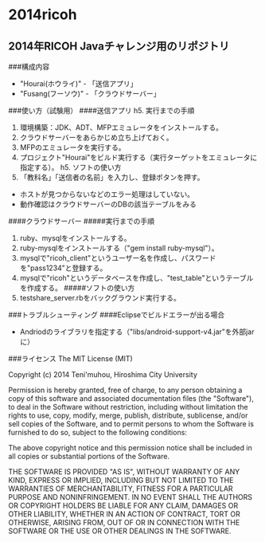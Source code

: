 2014ricoh
=========

2014年RICOH Javaチャレンジ用のリポジトリ
---------

###構成内容
 * "Hourai(ホウライ)" - 「送信アプリ」
 * "Fusang(フーソウ)" - 「クラウドサーバー」
 
###使い方（試験用）
####送信アプリ
h5. 実行までの手順
 1. 環境構築：JDK、ADT、MFPエミュレータをインストールする。
 2. クラウドサーバーをあらかじめ立ち上げておく。
 3. MFPのエミュレータを実行する。
 4. プロジェクト"Hourai"をビルド実行する（実行ターゲットをエミュレータに指定する）。
h5. ソフトの使い方
 1. 「教科名」「送信者の名前」を入力し、登録ボタンを押す。
 * ホストが見つからないなどのエラー処理はしていない。
 * 動作確認はクラウドサーバーのDBの該当テーブルをみる

####クラウドサーバー
#####実行までの手順
 1. ruby、mysqlをインストールする。
 2. ruby-mysqlをインストールする（"gem install ruby-mysql"）。
 2. mysqlで"ricoh_client"というユーザー名を作成し、パスワードを"pass1234"と登録する。
 3. mysqlで"ricoh"というデータベースを作成し、"test_table"というテーブルを作成する。
#####ソフトの使い方
 1. testshare_server.rbをバックグラウンド実行する。

###トラブルシューティング
####Eclipseでビルドエラーが出る場合
 * Andriodのライブラリを指定する（"libs/android-support-v4.jar"を外部jarに）

###ライセンス
The MIT License (MIT)

Copyright (c) 2014 Teni'muhou, Hiroshima City University

Permission is hereby granted, free of charge, to any person obtaining a copy of
this software and associated documentation files (the "Software"), to deal in
the Software without restriction, including without limitation the rights to
use, copy, modify, merge, publish, distribute, sublicense, and/or sell copies of
the Software, and to permit persons to whom the Software is furnished to do so,
subject to the following conditions:

The above copyright notice and this permission notice shall be included in all
copies or substantial portions of the Software.

THE SOFTWARE IS PROVIDED "AS IS", WITHOUT WARRANTY OF ANY KIND, EXPRESS OR
IMPLIED, INCLUDING BUT NOT LIMITED TO THE WARRANTIES OF MERCHANTABILITY, FITNESS
FOR A PARTICULAR PURPOSE AND NONINFRINGEMENT. IN NO EVENT SHALL THE AUTHORS OR
COPYRIGHT HOLDERS BE LIABLE FOR ANY CLAIM, DAMAGES OR OTHER LIABILITY, WHETHER
IN AN ACTION OF CONTRACT, TORT OR OTHERWISE, ARISING FROM, OUT OF OR IN
CONNECTION WITH THE SOFTWARE OR THE USE OR OTHER DEALINGS IN THE SOFTWARE.
